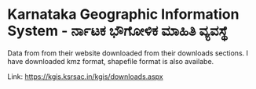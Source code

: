 # Karnataka Geographic Information System - ರ್ನಾಟಕ ಭೌಗೋಳಿಕ ಮಾಹಿತಿ ವ್ಯವಸ್ಥೆ 

Data from from their website downloaded from their downloads sections. I have downloaded kmz format, shapefile format is also availabe.

Link: https://kgis.ksrsac.in/kgis/downloads.aspx
